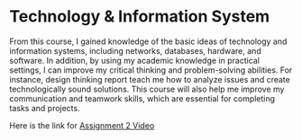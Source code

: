 #  Technology & Information System
From this course, I gained knowledge of the basic ideas of technology and information systems, including networks, databases, hardware, and software. In addition, by using my academic knowledge in practical settings, I can improve my critical thinking and problem-solving abilities.
For instance, design thinking report teach me how to analyze issues and create technologically sound solutions. This course will also help me improve my communication and teamwork skills, which are essential for completing tasks and projects.

Here is the link for [Assignment 2 Video](https://youtu.be/txiz29MHVzg?feature=shared)
